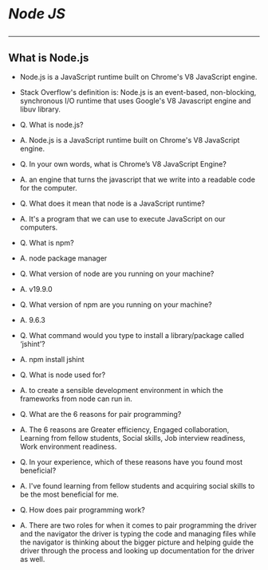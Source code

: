 # ***Node JS*** <hr>

## What is Node.js

- Node.js is a JavaScript runtime built on Chrome's V8 JavaScript engine.

- Stack Overflow's definition is: Node.js is an event-based, non-blocking, synchronous I/O runtime that uses Google's V8 Javascript engine and libuv library.

- Q. What is node.js?


- A. Node.js is a JavaScript runtime built on Chrome's V8 JavaScript engine.


- Q. In your own words, what is Chrome’s V8 JavaScript Engine?


- A. an engine that turns the javascript that we write into a readable code for the computer.


- Q. What does it mean that node is a JavaScript runtime?


- A. It's a program that we can use to execute JavaScript on our computers.


- Q. What is npm?


- A. node package manager


- Q. What version of node are you running on your machine?


- A. v19.9.0


- Q. What version of npm are you running on your machine?


- A. 9.6.3


- Q. What command would you type to install a library/package called ‘jshint’?


- A. npm install jshint


- Q. What is node used for?


- A. to create a sensible development environment in which the frameworks from node can run in.


- Q. What are the 6 reasons for pair programming?


- A. The 6 reasons are Greater efficiency, Engaged collaboration, Learning from fellow students, Social skills, Job interview readiness, Work environment readiness.


- Q. In your experience, which of these reasons have you found most beneficial?


- A. I've found learning from fellow students and acquiring social skills to be the most beneficial for me.


- Q. How does pair programming work?


- A. There are two roles for when it comes to pair programming the driver and the navigator the driver is typing the code and managing files while the navigator is thinking about the bigger picture and helping guide the driver through the process and looking up documentation for the driver as well.





